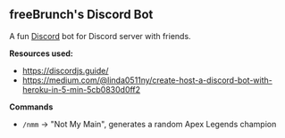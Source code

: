 ## freeBrunch's Discord Bot

A fun [Discord](https://discord.com/) bot for Discord server with friends.

**Resources used:**
- https://discordjs.guide/
- https://medium.com/@linda0511ny/create-host-a-discord-bot-with-heroku-in-5-min-5cb0830d0ff2

**Commands**
- `/nmm` -> "Not My Main", generates a random Apex Legends champion

